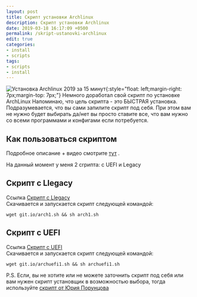```yaml
---
layout: post
title: Скрипт установки Archlinux
description: Скрипт установки Archlinux
date: 2019-03-18 16:17:09 +0500
permalink: /skript-ustanovki-archlinux
edit: true
categories: 
- install
- scripts
tags:
- scripts
- install
---
```

![Установка Archlinux 2019 за 15 минут](https://ordanax.github.io/img/skript-ustanovki-archlinux.png){:style="float: left;margin-right: 7px;margin-top: 7px;"} Немного доработал свой скрипт по установке ArchLinux
Напоминаю, что цель скрипта - это БЫСТРАЯ установка. Подразумевается, что вы сами запилите скрипт под себя. При этом вам не нужно будет выбирать да/нет вы просто ставите все, что вам нужно со всеми программами и конфигами если потребуется.

## Как пользоваться скриптом
Подробное описание + видео смотрите [ тут](https://ordanax.github.io/ustanovka-archlinux-2019-za-15-minut "Как пользоваться скриптом") . 

На данный момент у меня 2 сrрипта: с UEFI и Legacy
## Скрипт с Llegacy 
Ссылка [Скрипт с Llegacy](https://github.com/ordanax/arch2018 "Скрипт установки Arch linux с Llegacy")  
Скачивается и запускается скрипт следующей командой:
```
wget git.io/arch1.sh && sh arch1.sh
```
## Скрипт с UEFI
Ссылка [Скрипт с UEFI](https://github.com/ordanax/arch "Скрипт установки Arch linux с UEFI")  
Скачивается и запускается скрипт следующей командой:
```
wget git.io/archuefi1.sh && sh archuefi1.sh
```

P.S. Если, вы не хотите или не можете заточнить скрипт под себя или вам нужен скрипт установщик в возможностью выбора, тогда используйте [скрипт от Юрия Порунцова](https://github.com/poruncov/archlinux-script-install "Скрипт установки Arch linux скрипт от Юрия Порунцова")   
